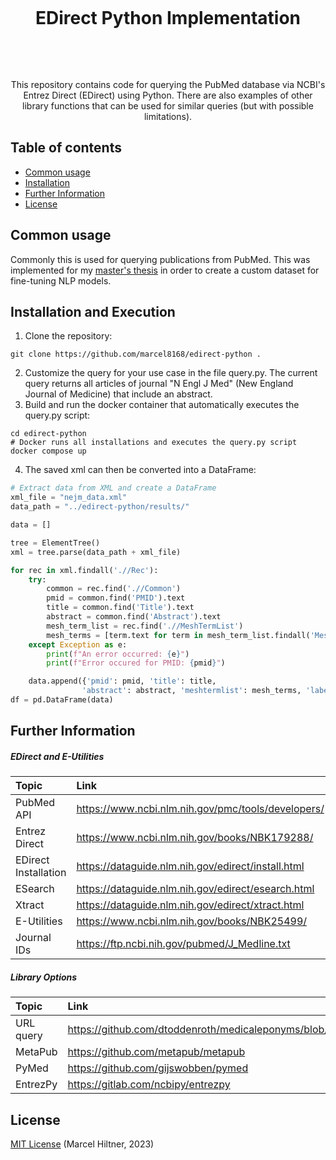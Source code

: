 <h1 align="center">
  <br>
   <p>EDirect Python Implementation</p>
  <br>
</h1>
<p align="center">
This repository contains code for querying the PubMed database via NCBI's Entrez Direct (EDirect) using Python. There are also examples of other library functions that can be used for similar queries (but with possible limitations).
</p>

## Table of contents

* [Common usage](#common-usage)
* [Installation](#installation)
* [Further Information](#further-information)
* [License](#licence)

## Common usage
Commonly this is used for querying publications from PubMed. This was implemented for my [master's thesis](https://github.com/marcel8168/medtextclassifier) in order to create a custom dataset for fine-tuning NLP models.

## Installation and Execution
1. Clone the repository:
```shell
git clone https://github.com/marcel8168/edirect-python .
```
2. Customize the query for your use case in the file query.py. 
The current query returns all articles of journal "N Engl J Med" (New England Journal of Medicine) that include an abstract.
3. Build and run the docker container that automatically executes the query.py script:
```shell
cd edirect-python
# Docker runs all installations and executes the query.py script
docker compose up
```
4. The saved xml can then be converted into a DataFrame:
```python
# Extract data from XML and create a DataFrame
xml_file = "nejm_data.xml"
data_path = "../edirect-python/results/"

data = []

tree = ElementTree()
xml = tree.parse(data_path + xml_file)

for rec in xml.findall('.//Rec'):
    try: 
        common = rec.find('.//Common')
        pmid = common.find('PMID').text
        title = common.find('Title').text
        abstract = common.find('Abstract').text
        mesh_term_list = rec.find('.//MeshTermList')
        mesh_terms = [term.text for term in mesh_term_list.findall('MeshTerm')]
    except Exception as e:
        print(f"An error occurred: {e}")
        print(f"Error occured for PMID: {pmid}")

    data.append({'pmid': pmid, 'title': title,
                'abstract': abstract, 'meshtermlist': mesh_terms, 'label': 0})
df = pd.DataFrame(data)
```

## Further Information
##### EDirect and E-Utilities
|Topic|Link|
|:-----|:--------|
|PubMed API|https://www.ncbi.nlm.nih.gov/pmc/tools/developers/|
|Entrez Direct|https://www.ncbi.nlm.nih.gov/books/NBK179288/|
|EDirect Installation|https://dataguide.nlm.nih.gov/edirect/install.html|
|ESearch|https://dataguide.nlm.nih.gov/edirect/esearch.html|
|Xtract|https://dataguide.nlm.nih.gov/edirect/xtract.html|
|E-Utilities|https://www.ncbi.nlm.nih.gov/books/NBK25499/|
|Journal IDs|https://ftp.ncbi.nih.gov/pubmed/J_Medline.txt|
##### Library Options
|Topic|Link|
|:-----|:--------|
|URL query|https://github.com/dtoddenroth/medicaleponyms/blob/main/downloadabstracts/pubmedcache.py|
|MetaPub|https://github.com/metapub/metapub|
|PyMed|https://github.com/gijswobben/pymed|
|EntrezPy|https://gitlab.com/ncbipy/entrezpy|

## License

[MIT License](LICENSE) (Marcel Hiltner, 2023)

